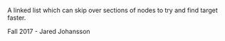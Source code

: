A linked list which can skip over sections of nodes to try and find target faster. 

Fall 2017 - Jared Johansson